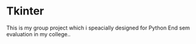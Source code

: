 # Tkinter
This is my group project which i speacially designed for Python End sem evaluation in my college..
